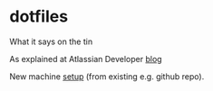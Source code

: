 # dotfiles
What it says on the tin

As explained at Atlassian Developer [blog](https://developer.atlassian.com/blog/2016/02/best-way-to-store-dotfiles-git-bare-repo)

New machine [setup](https://bitbucket.org/snippets/nicolapaolucci/7rE9K) (from existing e.g. github repo).

